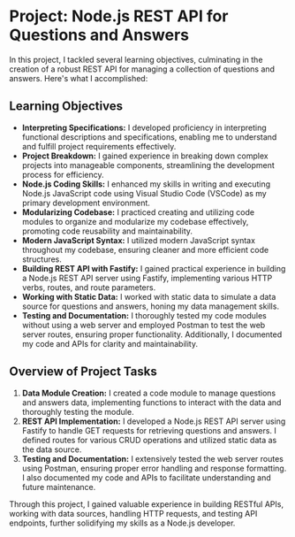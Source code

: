 # Project: Node.js REST API for Questions and Answers

In this project, I tackled several learning objectives, culminating in the creation of a robust REST API for managing a collection of questions and answers. Here's what I accomplished:

## Learning Objectives

- **Interpreting Specifications:** I developed proficiency in interpreting functional descriptions and specifications, enabling me to understand and fulfill project requirements effectively.
- **Project Breakdown:** I gained experience in breaking down complex projects into manageable components, streamlining the development process for efficiency.
- **Node.js Coding Skills:** I enhanced my skills in writing and executing Node.js JavaScript code using Visual Studio Code (VSCode) as my primary development environment.
- **Modularizing Codebase:** I practiced creating and utilizing code modules to organize and modularize my codebase effectively, promoting code reusability and maintainability.
- **Modern JavaScript Syntax:** I utilized modern JavaScript syntax throughout my codebase, ensuring cleaner and more efficient code structures.
- **Building REST API with Fastify:** I gained practical experience in building a Node.js REST API server using Fastify, implementing various HTTP verbs, routes, and route parameters.
- **Working with Static Data:** I worked with static data to simulate a data source for questions and answers, honing my data management skills.
- **Testing and Documentation:** I thoroughly tested my code modules without using a web server and employed Postman to test the web server routes, ensuring proper functionality. Additionally, I documented my code and APIs for clarity and maintainability.

## Overview of Project Tasks

1. **Data Module Creation:** I created a code module to manage questions and answers data, implementing functions to interact with the data and thoroughly testing the module.
2. **REST API Implementation:** I developed a Node.js REST API server using Fastify to handle GET requests for retrieving questions and answers. I defined routes for various CRUD operations and utilized static data as the data source.
3. **Testing and Documentation:** I extensively tested the web server routes using Postman, ensuring proper error handling and response formatting. I also documented my code and APIs to facilitate understanding and future maintenance.

Through this project, I gained valuable experience in building RESTful APIs, working with data sources, handling HTTP requests, and testing API endpoints, further solidifying my skills as a Node.js developer.
